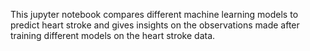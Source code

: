 This jupyter notebook compares different machine learning models to predict heart stroke and gives insights on the observations made after training different models on the heart stroke data.
